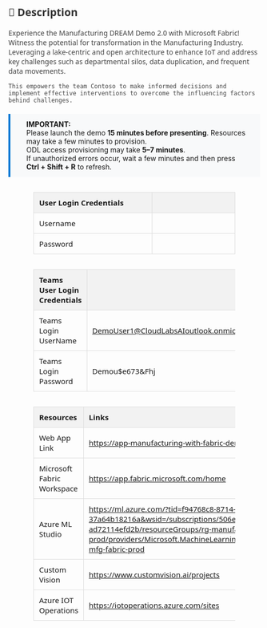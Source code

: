 <style>
  table {
    width: 80%;
    margin: 30px auto;
    border-collapse: collapse;
    font-family: 'Segoe UI', sans-serif;
    font-size: 15px;
  }

  th {
    background: #f2f2f2;
    padding: 10px;
    text-align: left;
    border: 1px solid #ddd;
  }

  td {
    width: 900px;
    height: 10px;
    padding: 10px;
    text-align: left;
    border: 1px solid #ddd;
  }

  .description {
    margin: 0 auto;
    font-family: 'Segoe UI', sans-serif;
    font-size: 14px;
    color: #444;
  }

  .highlight-box {
    background: #f8f9fa;
    padding: 12px 24px 12px 32px; /* Top, Right, Bottom, Left */
    border-left: 4px solid #0078d4;
    margin: 20px auto;
    font-size: 14px;
    text-align: left;
}

</style>

<div class="description">
  <h2 style="color: #333;">📄 Description</h2>
  <p>
    Experience the Manufacturing DREAM Demo 2.0 with Microsoft Fabric! Witness the potential for transformation in the Manufacturing Industry. Leveraging a lake-centric and open architecture to enhance IoT and address key challenges such as departmental silos, data duplication, and frequent data movements. 

    This empowers the team Contoso to make informed decisions and implement effective interventions to overcome the influencing factors behind challenges.
  </p>
</div>

<div class="highlight-box">
  <strong>IMPORTANT:</strong><br>
  Please launch the demo <strong>15 minutes before presenting</strong>. Resources may take a few minutes to provision.<br>
  ODL access provisioning may take <strong>5–7 minutes</strong>.<br>
  If unauthorized errors occur, wait a few minutes and then press <strong>Ctrl + Shift + R</strong> to refresh.
</div>

<!-- Auth Table -->

| **User Login Credentials** |                                       |
|-----------------|---------------------------------------|
| Username    | <inject key="AzureAdUserEmail" />     |
| Password   | <inject key="AzureAdUserPassword" />  |

| **Teams User Login Credentials** |                                       |
|-----------------|---------------------------------------|
| Teams Login UserName    | DemoUser1@CloudLabsAIoutlook.onmicrosoft.com   |
| Teams Login Password   | Demou$e673&Fhj  |


<!-- Resource Details Table -->
<table>
  <thead>
    <tr>
      <th>Resources</th>
      <th>Links</th>
    </tr>
  </thead>
  <tbody>
    <tr>
      <td>Web App Link</td>
      <td>
        <a href="https://app-manufacturing-with-fabric-demo-prod.azurewebsites.net/" target="_blank">
          https://app-manufacturing-with-fabric-demo-prod.azurewebsites.net/
        </a>
      </td>
    </tr>
    <tr>
    <td>Microsoft Fabric Workspace</td>
    <td>
        <a href="https://app.fabric.microsoft.com/home" target="_blank">
          https://app.fabric.microsoft.com/home
        </a>
    </td>
    </tr>
    <tr>
    <td>Azure ML Studio</td>
    <td>
        <a href="https://ml.azure.com/?tid=f94768c8-8714-4abe-8e2d-37a64b18216a&wsid=/subscriptions/506e86fc-853c-4557-a6e5-ad72114efd2b/resourceGroups/rg-manufacturing-fabric-prod/providers/Microsoft.MachineLearningServices/workspaces/mlw-mfg-fabric-prod" target="_blank">
          https://ml.azure.com/?tid=f94768c8-8714-4abe-8e2d-37a64b18216a&wsid=/subscriptions/506e86fc-853c-4557-a6e5-ad72114efd2b/resourceGroups/rg-manufacturing-fabric-prod/providers/Microsoft.MachineLearningServices/workspaces/mlw-mfg-fabric-prod
        </a>
    </td>
    </tr>
    <tr>
    <td>Custom Vision</td>
    <td>
        <a href="https://www.customvision.ai/projects" target="_blank">
          https://www.customvision.ai/projects
        </a>
    </td>
    </tr>
    <tr>
    <td>Azure IOT Operations</td>
    <td>
        <a href="https://iotoperations.azure.com/sites" target="_blank">
          https://iotoperations.azure.com/sites
        </a>
    </td>
    </tr>
  </tbody>
</table>
